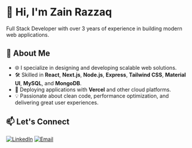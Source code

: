 # 👋 Hi, I'm Zain Razzaq

Full Stack Developer with over 3 years of experience in building modern web applications.

## 🚀 About Me

- 🌐 I specialize in designing and developing scalable web solutions.
- 🛠️ Skilled in **React**, **Next.js**, **Node.js**, **Express**, **Tailwind CSS**, **Material UI**, **MySQL**, and **MongoDB**.
- 🚢 Deploying applications with **Vercel** and other cloud platforms.
- 💡 Passionate about clean code, performance optimization, and delivering great user experiences.

## 📫 Let's Connect

[![LinkedIn](https://img.shields.io/badge/LinkedIn-0077B5?style=for-the-badge&logo=linkedin&logoColor=white)](https://www.linkedin.com/in/zain-razzaq-96a084228/)
[![Email](https://img.shields.io/badge/Email-D14836?style=for-the-badge&logo=gmail&logoColor=white)](mailto:zainrazzaq2003@gmail.com)
